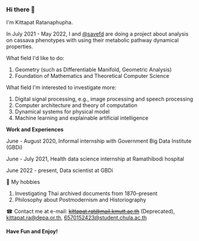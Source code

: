 ### Hi there 👋
I'm Kittapat Ratanaphupha.

In July 2021 - May 2022, I and [@savefd](https://github.com/savefd) are doing a project about analysis on cassava phenotypes with using their metabolic pathway dynamical properties.

What field I'd like to do:
1. Geometry (such as Differentiable Manifold, Geometric Analysis)
2. Foundation of Mathematics and Theoretical Computer Science

What field I'm interested to investigate more:
1. Digital signal processing, e.g., image processing and speech processing
2. Computer architecture and theory of computation
3. Dynamical systems for physical model
4. Machine learning and explainable artificial intelligence

**Work and Experiences**

June - August 2020, Informal internship with Government Big Data Institute (GBDi)

June - July 2021, Health data science internship at Ramathibodi hospital 

June 2022 - present, Data scientist at GBDi

🍁 My hobbies
1. Investigating Thai archived documents from 1870–present
2. Philosophy about Postmodernism and Historiography

☎ Contact me at e-mail: ~~kittapat.rat@mail.kmutt.ac.th~~ (Deprecated), kittapat.ra@depa.or.th, 6570152423@student.chula.ac.th

#### Have Fun and Enjoy!
